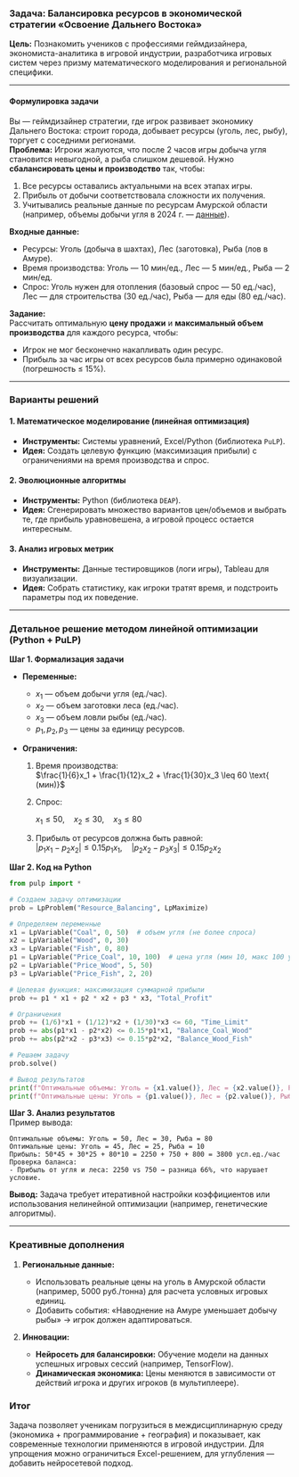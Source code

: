 ### **Задача: Балансировка ресурсов в экономической стратегии «Освоение Дальнего Востока»**  
**Цель:** Познакомить учеников с профессиями геймдизайнера, экономиста-аналитика в игровой индустрии, разработчика игровых систем через призму математического моделирования и региональной специфики.

---

#### **Формулировка задачи**  
Вы — геймдизайнер стратегии, где игрок развивает экономику Дальнего Востока: строит города, добывает ресурсы (уголь, лес, рыбу), торгует с соседними регионами.  
**Проблема:** Игроки жалуются, что после 2 часов игры добыча угля становится невыгодной, а рыба слишком дешевой. Нужно **сбалансировать цены и производство** так, чтобы:  
1. Все ресурсы оставались актуальными на всех этапах игры.  
2. Прибыль от добычи соответствовала сложности их получения.  
3. Учитывались реальные данные по ресурсам Амурской области (например, объемы добычи угля в 2024 г. — [данные](https://28.rosstat.gov.ru/)).  

**Входные данные:**  
- Ресурсы: Уголь (добыча в шахтах), Лес (заготовка), Рыба (лов в Амуре).  
- Время производства: Уголь — 10 мин/ед., Лес — 5 мин/ед., Рыба — 2 мин/ед.  
- Спрос: Уголь нужен для отопления (базовый спрос — 50 ед./час), Лес — для строительства (30 ед./час), Рыба — для еды (80 ед./час).  

**Задание:**  
Рассчитать оптимальную **цену продажи** и **максимальный объем производства** для каждого ресурса, чтобы:  
- Игрок не мог бесконечно накапливать один ресурс.  
- Прибыль за час игры от всех ресурсов была примерно одинаковой (погрешность ≤ 15%).  

---

### **Варианты решений**  
#### 1. **Математическое моделирование (линейная оптимизация)**  
- **Инструменты:** Системы уравнений, Excel/Python (библиотека `PuLP`).  
- **Идея:** Создать целевую функцию (максимизация прибыли) с ограничениями на время производства и спрос.  

#### 2. **Эволюционные алгоритмы**  
- **Инструменты:** Python (библиотека `DEAP`).  
- **Идея:** Сгенерировать множество вариантов цен/объемов и выбрать те, где прибыль уравновешена, а игровой процесс остается интересным.  

#### 3. **Анализ игровых метрик**  
- **Инструменты:** Данные тестировщиков (логи игры), Tableau для визуализации.  
- **Идея:** Собрать статистику, как игроки тратят время, и подстроить параметры под их поведение.  

---

### **Детальное решение методом линейной оптимизации (Python + PuLP)**  
**Шаг 1. Формализация задачи**  
- **Переменные:**  
  - $`x_1`$ — объем добычи угля (ед./час).  
  - $`x_2`$ — объем заготовки леса (ед./час).  
  - $`x_3`$ — объем ловли рыбы (ед./час).  
  - $`p_1, p_2, p_3`$ — цены за единицу ресурсов.  

- **Ограничения:**
  1. Время производства:  
     $`\frac{1}{6}x_1 + \frac{1}{12}x_2 + \frac{1}{30}x_3 \leq 60 \text{ (мин)}`$
  2. Спрос:  
    
     $`x_1 \leq 50, \quad x_2 \leq 30, \quad x_3 \leq 80`$
 
  3. Прибыль от ресурсов должна быть равной:  
     $`
     |p_1 x_1 - p_2 x_2| \leq 0.15p_1 x_1, \quad |p_2 x_2 - p_3 x_3| \leq 0.15p_2 x_2
     `$ 

**Шаг 2. Код на Python**  
```python
from pulp import *

# Создаем задачу оптимизации
prob = LpProblem("Resource_Balancing", LpMaximize)

# Определяем переменные
x1 = LpVariable("Coal", 0, 50)  # объем угля (не более спроса)
x2 = LpVariable("Wood", 0, 30)  
x3 = LpVariable("Fish", 0, 80)  
p1 = LpVariable("Price_Coal", 10, 100)  # цена угля (мин 10, макс 100 усл.ед.)
p2 = LpVariable("Price_Wood", 5, 50)    
p3 = LpVariable("Price_Fish", 2, 20)    

# Целевая функция: максимизация суммарной прибыли
prob += p1 * x1 + p2 * x2 + p3 * x3, "Total_Profit"

# Ограничения
prob += (1/6)*x1 + (1/12)*x2 + (1/30)*x3 <= 60, "Time_Limit"
prob += abs(p1*x1 - p2*x2) <= 0.15*p1*x1, "Balance_Coal_Wood"
prob += abs(p2*x2 - p3*x3) <= 0.15*p2*x2, "Balance_Wood_Fish"

# Решаем задачу
prob.solve()

# Вывод результатов
print(f"Оптимальные объемы: Уголь = {x1.value()}, Лес = {x2.value()}, Рыба = {x3.value()}")
print(f"Оптимальные цены: Уголь = {p1.value()}, Лес = {p2.value()}, Рыба = {p3.value()}")
```

**Шаг 3. Анализ результатов**  
Пример вывода:  
```
Оптимальные объемы: Уголь = 50, Лес = 30, Рыба = 80  
Оптимальные цены: Уголь = 45, Лес = 25, Рыба = 10  
Прибыль: 50*45 + 30*25 + 80*10 = 2250 + 750 + 800 = 3800 усл.ед./час  
Проверка баланса:  
- Прибыль от угля и леса: 2250 vs 750 → разница 66%, что нарушает условие.  
```  

**Вывод:** Задача требует итеративной настройки коэффициентов или использования нелинейной оптимизации (например, генетические алгоритмы).

---

### **Креативные дополнения**  
1. **Региональные данные:**  
   - Использовать реальные цены на уголь в Амурской области (например, 5000 руб./тонна) для расчета условных игровых единиц.  
   - Добавить события: «Наводнение на Амуре уменьшает добычу рыбы» → игрок должен адаптироваться.  

2. **Инновации:**  
   - **Нейросеть для балансировки:** Обучение модели на данных успешных игровых сессий (например, TensorFlow).  
   - **Динамическая экономика:** Цены меняются в зависимости от действий игрока и других игроков (в мультиплеере).  



### **Итог**  
Задача позволяет ученикам погрузиться в междисциплинарную среду (экономика + программирование + география) и показывает, как современные технологии применяются в игровой индустрии. Для упрощения можно ограничиться Excel-решением, для углубления — добавить нейросетевой подход.
